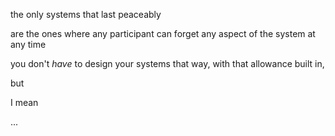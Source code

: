 the only systems that last peaceably

are the ones where any participant can forget any aspect of the system at any time

you don't *have* to design your systems that way, with that allowance built in,

but

I mean

...
